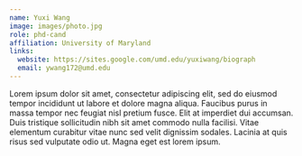 ```yaml
---
name: Yuxi Wang
image: images/photo.jpg
role: phd-cand
affiliation: University of Maryland
links:
  website: https://sites.google.com/umd.edu/yuxiwang/biograph
  email: ywang172@umd.edu
---
```


Lorem ipsum dolor sit amet, consectetur adipiscing elit, sed do eiusmod tempor incididunt ut labore et dolore magna aliqua.
Faucibus purus in massa tempor nec feugiat nisl pretium fusce.
Elit at imperdiet dui accumsan.
Duis tristique sollicitudin nibh sit amet commodo nulla facilisi.
Vitae elementum curabitur vitae nunc sed velit dignissim sodales.
Lacinia at quis risus sed vulputate odio ut.
Magna eget est lorem ipsum.